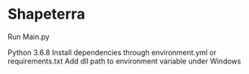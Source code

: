 # Shapeterra
Run Main.py

Python 3.6.8
Install dependencies through environment.yml or requirements.txt
Add dll path to environment variable under Windows
